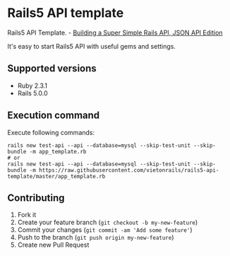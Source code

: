 # Rails5 API template

Rails5 API Template. - [Building a Super Simple Rails API, JSON API Edition](http://www.thegreatcodeadventure.com/building-a-super-simple-rails-api-json-api-edition-2/)

It's easy to start Rails5 API with useful gems and settings.

## Supported versions

- Ruby 2.3.1
- Rails 5.0.0

## Execution command

Execute following commands:

```
rails new test-api --api --database=mysql --skip-test-unit --skip-bundle -m app_template.rb
# or
rails new test-api --api --database=mysql --skip-test-unit --skip-bundle -m https://raw.githubusercontent.com/vietonrails/rails5-api-template/master/app_template.rb
```



## Contributing

1. Fork it
2. Create your feature branch (`git checkout -b my-new-feature`)
3. Commit your changes (`git commit -am 'Add some feature'`)
4. Push to the branch (`git push origin my-new-feature`)
5. Create new Pull Request
